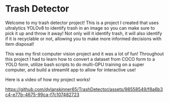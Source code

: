 # Trash Detector

Welcome to my trash detector project! This is a project I created that uses ultralytics YOLOv8 to identify trash in an image so you can make sure to pick it up and throw it away!
Not only will it identify trash, it will also identify if it is recyclable or not, allowing you to make more informed decisions with item disposal!

This was my first computer vision project and it was a lot of fun! Throughout this project I had to learn how to convert a dataset from COCO form to a YOLO form, utilize bash scripts
to do multi-GPU training on a super computer, and build a streamlit app to allow for interactive use!

Here is a video of how my project works!

<!-- ![Example Gif](video/example_video.gif) -->

https://github.com/dylanskinner65/TrashDetector/assets/98558549/f8a6b3c4-e77b-4675-99ca-f7c107482723

